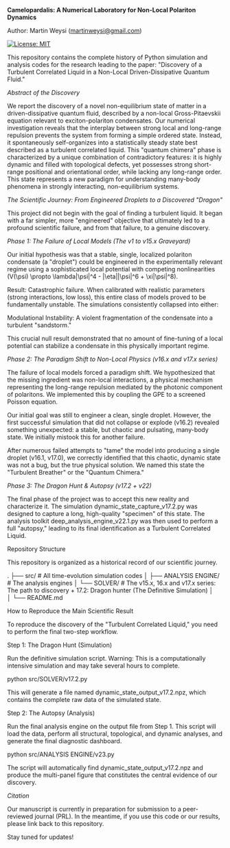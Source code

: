 **Camelopardalis: A Numerical Laboratory for Non-Local Polariton Dynamics**

Author: Martin Weysi (martinweysi@gmail.com)

[![License: MIT](https://img.shields.io/badge/License-MIT-yellow.svg)](https://opensource.org/licenses/MIT)

This repository contains the complete history of Python simulation and analysis codes for the research leading to the paper: "Discovery of a Turbulent Correlated Liquid in a Non-Local Driven-Dissipative Quantum Fluid."

*Abstract of the Discovery*

We report the discovery of a novel non-equilibrium state of matter in a driven-dissipative quantum fluid, described by a non-local Gross-Pitaevskii equation relevant to exciton-polariton condensates. Our numerical investigation reveals that the interplay between strong local and long-range repulsion prevents the system from forming a simple ordered state. Instead, it spontaneously self-organizes into a statistically steady state best described as a turbulent correlated liquid. This "quantum chimera" phase is characterized by a unique combination of contradictory features: it is highly dynamic and filled with topological defects, yet possesses strong short-range positional and orientational order, while lacking any long-range order. This state represents a new paradigm for understanding many-body phenomena in strongly interacting, non-equilibrium systems.

*The Scientific Journey: From Engineered Droplets to a Discovered "Dragon"*

This project did not begin with the goal of finding a turbulent liquid. It began with a far simpler, more "engineered" objective that ultimately led to a profound scientific failure, and from that failure, to a genuine discovery.

*Phase 1: The Failure of Local Models (The v1 to v15.x Graveyard)*

Our initial hypothesis was that a stable, single, localized polariton condensate (a "droplet") could be engineered in the experimentally relevant regime using a sophisticated local potential with competing nonlinearities (V(\psi) \propto \lambda|\psi|^4 - |\eta||\psi|^6 + \xi|\psi|^8).

Result: Catastrophic failure. When calibrated with realistic parameters (strong interactions, low loss), this entire class of models proved to be fundamentally unstable. The simulations consistently collapsed into either:

Modulational Instability: A violent fragmentation of the condensate into a turbulent "sandstorm."

This crucial null result demonstrated that no amount of fine-tuning of a local potential can stabilize a condensate in this physically important regime.

*Phase 2: The Paradigm Shift to Non-Local Physics (v16.x and v17.x series)*

The failure of local models forced a paradigm shift. We hypothesized that the missing ingredient was non-local interactions, a physical mechanism representing the long-range repulsion mediated by the photonic component of polaritons. We implemented this by coupling the GPE to a screened Poisson equation.

Our initial goal was still to engineer a clean, single droplet. However, the first successful simulation that did not collapse or explode (v16.2) revealed something unexpected: a stable, but chaotic and pulsating, many-body state. We initially mistook this for another failure.

After numerous failed attempts to "tame" the model into producing a single droplet (v16.1, v17.0), we correctly identified that this chaotic, dynamic state was not a bug, but the true physical solution. We named this state the "Turbulent Breather" or the "Quantum Chimera."

*Phase 3: The Dragon Hunt & Autopsy (v17.2 + v22)*

The final phase of the project was to accept this new reality and characterize it. The simulation dynamic_state_capture_v17.2.py was designed to capture a long, high-quality "specimen" of this state. The analysis toolkit deep_analysis_engine_v22.1.py was then used to perform a full "autopsy," leading to its final identification as a Turbulent Correlated Liquid.

Repository Structure

This repository is organized as a historical record of our scientific journey.

.
├── src/             # All time-evolution simulation codes
│   ├── ANALYSIS ENGINE/     # The analysis engines
│   └── SOLVER/    # The v15.x, 16.x and v17.x series: The path to discovery + 17.2: Dragon hunter (The Definitive Simulation)
│       
│
└── README.md


How to Reproduce the Main Scientific Result

To reproduce the discovery of the "Turbulent Correlated Liquid," you need to perform the final two-step workflow.

Step 1: The Dragon Hunt (Simulation)

Run the definitive simulation script. Warning: This is a computationally intensive simulation and may take several hours to complete.

python src/SOLVER/v17.2.py


This will generate a file named dynamic_state_output_v17.2.npz, which contains the complete raw data of the simulated state.

Step 2: The Autopsy (Analysis)

Run the final analysis engine on the output file from Step 1. This script will load the data, perform all structural, topological, and dynamic analyses, and generate the final diagnostic dashboard.

python src/ANALYSIS ENGINE/v23.py


The script will automatically find dynamic_state_output_v17.2.npz and produce the multi-panel figure that constitutes the central evidence of our discovery.

*Citation*

Our manuscript is currently in preparation for submission to a peer-reviewed journal (PRL). In the meantime, if you use this code or our results, please link back to this repository.

Stay tuned for updates!
